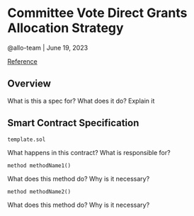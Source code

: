 # Committee Vote Direct Grants Allocation Strategy

@allo-team | June 19, 2023

[Reference]()

## Overview
What is this a spec for? What does it do? Explain it

## Smart Contract Specification
`template.sol`

What happens in this contract? What is responsible for?

```solidity
method methodName1()
```
What does this method do? Why is it necessary?

```solidity
method methodName2()
```

What does this method do? Why is it necessary?
